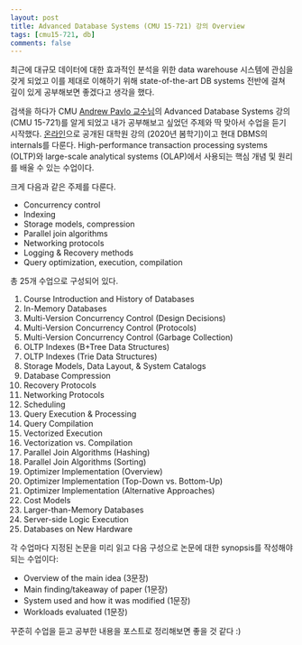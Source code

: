 ```yaml
---
layout: post
title: Advanced Database Systems (CMU 15-721) 강의 Overview
tags: [cmu15-721, db]
comments: false
---
```


최근에 대규모 데이터에 대한 효과적인 분석을 위한 data warehouse 시스템에 관심을 갖게 되었고 이를 제대로 이해하기 위해 state-of-the-art DB systems 전반에 걸쳐 깊이 있게 공부해보면 좋겠다고 생각을 했다. 

검색을 하다가 CMU [Andrew Pavlo 교수님](http://www.cs.cmu.edu/~pavlo/)의 Advanced Database Systems 강의 (CMU 15-721)를 알게 되었고 내가 공부해보고 싶었던 주제와 딱 맞아서 수업을 듣기 시작했다. [온라인](https://15721.courses.cs.cmu.edu/spring2020/)으로 공개된 대학원 강의 (2020년 봄학기)이고 현대 DBMS의 internals를 다룬다. High-performance transaction processing systems (OLTP)와 large-scale analytical systems (OLAP)에서 사용되는 핵심 개념 및 원리를 배울 수 있는 수업이다. 

크게 다음과 같은 주제를 다룬다. 
- Concurrency control
- Indexing
- Storage models, compression
- Parallel join algorithms
- Networking protocols
- Logging & Recovery methods
- Query optimization, execution, compilation

총 25개 수업으로 구성되어 있다. 
1. Course Introduction and History of Databases
2. In-Memory Databases
3. Multi-Version Concurrency Control (Design Decisions)
4. Multi-Version Concurrency Control (Protocols)
5. Multi-Version Concurrency Control (Garbage Collection)
6. OLTP Indexes (B+Tree Data Structures)
7. OLTP Indexes (Trie Data Structures)
8. Storage Models, Data Layout, & System Catalogs
9. Database Compression
10. Recovery Protocols
11. Networking Protocols
12. Scheduling
13. Query Execution & Processing
14. Query Compilation
15. Vectorized Execution
16. Vectorization vs. Compilation
17. Parallel Join Algorithms (Hashing)
18. Parallel Join Algorithms (Sorting)
19. Optimizer Implementation (Overview)
20. Optimizer Implementation (Top-Down vs. Bottom-Up)
21. Optimizer Implementation (Alternative Approaches)
22. Cost Models
23. Larger-than-Memory Databases
24. Server-side Logic Execution
25. Databases on New Hardware

각 수업마다 지정된 논문을 미리 읽고 다음 구성으로 논문에 대한 synopsis를 작성해야 되는 수업이다:
- Overview of the main idea (3문장)
- Main finding/takeaway of paper (1문장)
- System used and how it was modified (1문장)
- Workloads evaluated (1문장)

꾸준히 수업을 듣고 공부한 내용을 포스트로 정리해보면 좋을 것 같다 :)